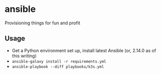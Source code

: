 # ansible

Provisioning things for fun and profit

## Usage

- Get a Python environment set up, install latest Ansible (or, 2.14.0 as of this writing)
- `ansible-galaxy install -r requirements.yml`
- `ansible-playbook --diff playbooks/k3s.yml`